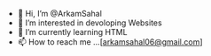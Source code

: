 - 👋 Hi, I’m @ArkamSahal
- 👀 I’m interested in devoloping Websites
- 🌱 I’m currently learning HTML
- 📫 How to reach me ...[arkamsahal06@gmail.com]

<!---
ArkamSahal/ArkamSahal is a ✨ special ✨ repository because its `README.md` (this file) appears on your GitHub profile.
You can click the Preview link to take a look at your changes.
--->

